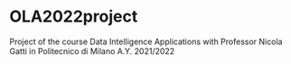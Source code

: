 # OLA2022project
 Project of the course Data Intelligence Applications with Professor Nicola Gatti in Politecnico di Milano A.Y. 2021/2022
